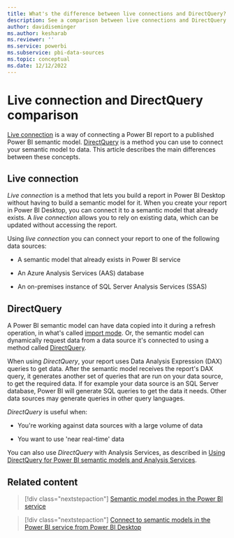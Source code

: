 ```yaml
---
title: What's the difference between live connections and DirectQuery?
description: See a comparison between live connections and DirectQuery
author: davidiseminger
ms.author: kesharab
ms.reviewer: ''
ms.service: powerbi
ms.subservice: pbi-data-sources
ms.topic: conceptual
ms.date: 12/12/2022
---
```


# Live connection and DirectQuery comparison

[Live connection](desktop-report-lifecycle-datasets.md#using-a-power-bi-service-live-connection-for-report-lifecycle-management) is a way of connecting a Power BI report to a published Power BI semantic model. [DirectQuery](refresh-data.md#semantic-models-in-directquery-mode) is a method you can use to connect your semantic model to data. This article describes the main differences between these concepts.

## Live connection

*Live connection* is a method that lets you build a report in Power BI Desktop without having to build a semantic model for it. When you create your report in Power BI Desktop, you can connect it to a semantic model that already exists. A *live connection* allows you to rely on existing data, which can be updated without accessing the report. 

Using *live connection* you can connect your report to one of the following data sources:

* A semantic model that already exists in Power BI service

* An Azure Analysis Services (AAS) database  

* An on-premises instance of SQL Server Analysis Services (SSAS)

## DirectQuery

A Power BI semantic model can have data copied into it during a refresh operation, in what's called [import mode](service-dataset-modes-understand.md#import-mode). Or, the semantic model can dynamically request data from a data source it's connected to using a method called [DirectQuery](service-dataset-modes-understand.md#directquery-mode).

When using *DirectQuery*, your report uses Data Analysis Expression (DAX) queries to get data. After the semantic model receives the report's DAX query, it generates another set of queries that are run on your data source, to get the required data. If for example your data source is an SQL Server database, Power BI will generate SQL queries to get the data it needs. Other data sources may generate queries in other query languages.

*DirectQuery* is useful when:

* You're working against data sources with a large volume of data

* You want to use 'near real-time' data

You can also use *DirectQuery* with Analysis Services, as described in [Using DirectQuery for Power BI semantic models and Analysis Services](desktop-directquery-datasets-azure-analysis-services.md).

## Related content

>[!div class="nextstepaction"]
>[Semantic model modes in the Power BI service](service-dataset-modes-understand.md)

>[!div class="nextstepaction"]
>[Connect to semantic models in the Power BI service from Power BI Desktop](desktop-report-lifecycle-datasets.md)
